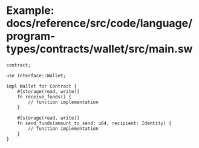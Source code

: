 # Example: docs/reference/src/code/language/program-types/contracts/wallet/src/main.sw

```sway
contract;

use interface::Wallet;

impl Wallet for Contract {
    #[storage(read, write)]
    fn receive_funds() {
        // function implementation
    }

    #[storage(read, write)]
    fn send_funds(amount_to_send: u64, recipient: Identity) {
        // function implementation
    }
}

```
